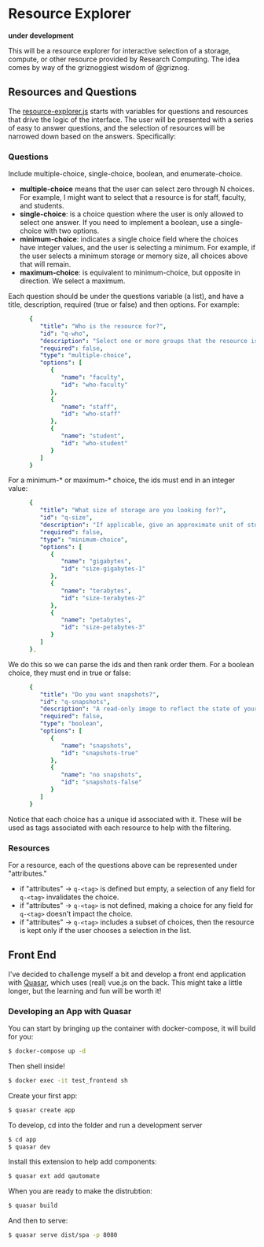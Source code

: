 # Resource Explorer

**under development**

This will be a resource explorer for interactive selection of a storage, compute,
or other resource provided by Research Computing. The idea comes by way
of the griznoggiest wisdom of @griznog.

## Resources and Questions

The [resource-explorer.js](resource-explorer.js) starts with variables for questions
and resources that drive the logic of the interface. The user will be presented
with a series of easy to answer questions, and the selection of resources
will be narrowed down based on the answers. Specifically:

### Questions

Include multiple-choice, single-choice, boolean, and enumerate-choice.

 - **multiple-choice** means that the user can select zero through N choices. For example, I might want to select that a resource is for staff, faculty, and students.
 - **single-choice**: is a choice question where the user is only allowed to select one answer. If you need to implement a boolean, use a single-choice with two options.
 - **minimum-choice**: indicates a single choice field where the choices have integer values, and the user is selecting a minimum. For example, if the user selects a minimum storage or memory size, all choices above that will remain.
 - **maximum-choice**: is equivalent to minimum-choice, but opposite in direction. We select a maximum.

Each question should be under the questions variable (a list), and have a title, description, required (true or false)
and then options. For example:

```yaml
      {
         "title": "Who is the resource for?",
         "id": "q-who",
         "description": "Select one or more groups that the resource is needed for.",
         "required": false,
         "type": "multiple-choice",
         "options": [
            {
               "name": "faculty",
               "id": "who-faculty"
            },
            {
               "name": "staff",
               "id": "who-staff"
            },
            {
               "name": "student",
               "id": "who-student"
            }
         ]
      }
```

For a minimum-* or maximum-* choice, the ids must end in an integer value:

```yaml
      {
         "title": "What size of storage are you looking for?",
         "id": "q-size",
         "description": "If applicable, give an approximate unit of storage.",
         "required": false,
         "type": "minimum-choice",
         "options": [
            {
               "name": "gigabytes",
               "id": "size-gigabytes-1"
            },
            {
               "name": "terabytes",
               "id": "size-terabytes-2"
            },
            {
               "name": "petabytes",
               "id": "size-petabytes-3"
            }
         ]
      },
```

We do this so we can parse the ids and then rank order them. For a boolean choice, they must end in true or false:

```yaml
      {
         "title": "Do you want snapshots?",
         "id": "q-snapshots",
         "description": "A read-only image to reflect the state of your files.",
         "required": false,
         "type": "boolean",
         "options": [
            {
               "name": "snapshots",
               "id": "snapshots-true"
            },
            {
               "name": "no snapshots",
               "id": "snapshots-false"
            }
         ]
      }
```

Notice that each choice has a unique id associated with it. These will be used as tags associated with each
resource to help with the filtering.

### Resources

For a resource, each of the questions above can be represented under "attributes."
 
 - if "attributes" -> `q-<tag>` is defined but empty, a selection of any field for `q-<tag>` invalidates the choice.
 - if "attributes" -> `q-<tag>` is not defined, making a choice for any field for `q-<tag>` doesn't impact the choice.
 - if "attributes" -> `q-<tag>` includes a subset of choices, then the resource is kept only if the user chooses a selection in the list.

## Front End

I've decided to challenge myself a bit and develop a front end application
with [Quasar](https://quasar.dev), which uses (real) vue.js on the back.
This might take a little longer, but the learning and fun will be worth it!

### Developing an App with Quasar

You can start by bringing up the container with docker-compose, it will
build for you:

```bash
$ docker-compose up -d
```

Then shell inside!

```bash
$ docker exec -it test_frontend sh
```

Create your first app:

```bash
$ quasar create app
```

To develop, cd into the folder and run a development server

```bash
$ cd app
$ quasar dev
```

Install this extension to help add components:

```bash
$ quasar ext add qautomate
```

When you are ready to make the distrubtion:

```bash
$ quasar build
```

And then to serve:

```bash
$ quasar serve dist/spa -p 8080
```
